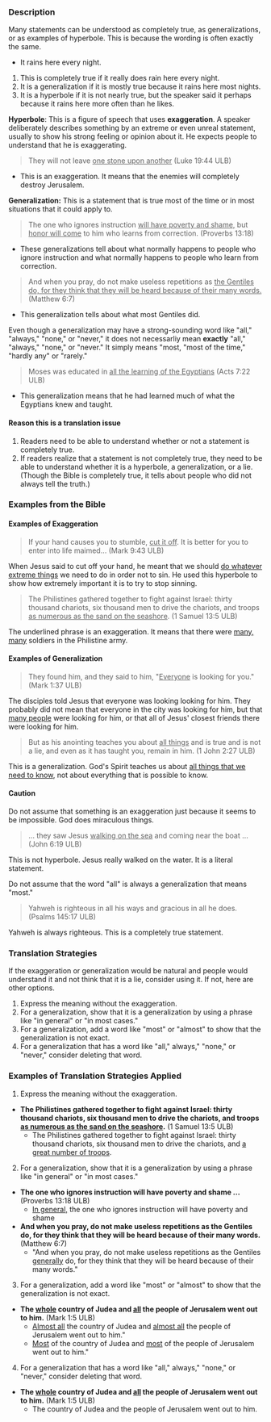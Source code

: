 
 
### Description

Many statements can be understood as completely true, as generalizations, or as examples of hyperbole. This is because the wording is often exactly the same.

  * It rains here every night. 

1. This is completely true if it really does rain here every night.
2. It is a generalization if it is mostly true because it rains here most nights. 
3. It is a hyperbole if it is not nearly true, but the speaker said it perhaps because it rains here more often than he likes.

**Hyperbole**: This is a figure of speech that uses **exaggeration**. A speaker deliberately describes something by an extreme or even unreal statement, usually to show his strong feeling or opinion about it. He expects people to understand that he is exaggerating. 

>They will not leave <u>one stone upon another</u> (Luke 19:44 ULB)

   * This is an exaggeration. It means that the enemies will completely destroy Jerusalem.

**Generalization:** This is a statement that is true most of the time or in most situations that it could apply to. 

>The one who ignores instruction <u>will have poverty and shame,</u>
>but <u>honor will come</u> to him who learns from correction. (Proverbs 13:18)

  * These generalizations tell about what normally happens to people who ignore instruction and what normally happens to people who learn from correction. 

>And when you pray, do not make useless repetitions as <u>the Gentiles do, for they think that they will be heard because of their many words.</u> (Matthew 6:7)

  * This generalization tells about what most Gentiles did.

Even though a generalization may have a strong-sounding word like "all," "always," "none," or "never," it does not necessarliy mean **exactly** "all," "always," "none," or "never." It  simply means "most, "most of the time," "hardly any" or "rarely."

>Moses was educated in <u>all the learning of the Egyptians</u> (Acts 7:22 ULB)
 
  * This generalization means that he had learned much of what the Egyptians knew and taught.

#### Reason this is a translation issue

1. Readers need to be able to understand whether or not a statement is completely true.
2. If readers realize that a statement is not completely true, they need to be able to understand whether it is a hyperbole, a generalization, or a lie. (Though the Bible is completely true, it tells about people who did not always tell the truth.)


### Examples from the Bible

#### Examples of Exaggeration

>If your hand causes you to stumble, <u>cut it off</u>. It is better for you to enter into life maimed… (Mark 9:43 ULB)

When Jesus said to cut off your hand, he meant that we should <u>do whatever extreme things</u> we need to do in order not to sin. He used this hyperbole to show how extremely important it is to try to stop sinning. 

>The Philistines gathered together to fight against Israel: thirty thousand chariots, six thousand men to drive the chariots, and troops <u>as numerous as the sand on the seashore</u>. (1 Samuel 13:5 ULB)

The underlined phrase is an exaggeration. It means that there were <u>many, many</u> soldiers in the Philistine army. 

#### Examples of Generalization

>They found him, and they said to him, "<u>Everyone</u> is looking for you." (Mark 1:37 ULB)

The disciples told Jesus that everyone was looking looking for him. They probably did not mean that everyone in the city was looking for him, but that <u>many people</u> were looking for him, or that all of Jesus' closest friends there were looking for him.

>But as his anointing teaches you about <u>all things</u> and is true and is not a lie, and even as it has taught you, remain in him. (1 John 2:27 ULB)  

 This is a generalization. God's Spirit teaches us about <u>all things that we need to know</u>, not about everything that is possible to know.

#### Caution

Do not assume that something is an exaggeration just because it seems to be impossible. God does miraculous things.
>… they saw Jesus <u>walking on the sea</u> and coming near the boat … (John 6:19 ULB)  

This  is not hyperbole. Jesus really walked on the water. It is a literal statement.

Do not assume that the word "all" is always a generalization that means "most."

>Yahweh is righteous in all his ways
>and gracious in all he does. (Psalms 145:17 ULB) 

Yahweh is always righteous. This is a completely true statement.

### Translation Strategies

If the exaggeration or generalization would be natural and people would understand it and not think that it is a lie, consider using it. If not, here are other options.

  1. Express the meaning without the exaggeration. 
  2. For a generalization, show that it is a generalization by using a phrase like "in general" or "in most cases." 
  3. For a generalization, add a word like "most" or "almost" to show that the generalization is not exact.
  3. For a generalization that has a word like "all," always," "none," or "never," consider deleting that word. 


### Examples of Translation Strategies Applied

1. Express the meaning without the exaggeration.
 
 * **The Philistines gathered together to fight against Israel: thirty thousand chariots, six thousand men to drive the chariots, and troops <u>as numerous as the sand on the seashore</u>.** (1 Samuel 13:5 ULB)
     * The Philistines gathered together to fight against Israel: thirty thousand chariots, six thousand men to drive the chariots, and <u>a great number of troops</u>.

2. For a generalization, show that it is a generalization by using a phrase like "in general" or "in most cases." 

 * **The one who ignores instruction will have poverty and shame ...** (Proverbs 13:18 ULB)
     * <u>In general,</u> the one who ignores instruction will have poverty and shame
 * **And when you pray, do not make useless repetitions as the Gentiles do, for they think that they will be heard because of their many words.** (Matthew 6:7)
     * "And when you pray, do not make useless repetitions as the Gentiles <u>generally</u> do, for they think that they will be heard because of their many words." 

3. For a generalization, add a word like "most" or "almost" to show that the generalization is not exact. 

 * **The <u>whole</u> country of Judea and <u>all</u> the people of Jerusalem went out to him.** (Mark 1:5 ULB)
     * <u>Almost all</u> the country of Judea and <u>almost all</u> the people of Jerusalem went out to him."
     * <u>Most</u> of the country of Judea and <u>most</u> of the people of Jerusalem went out to him."

4. For a generalization that has a word like "all," always," "none," or "never," consider deleting that word.

 * **The <u>whole</u> country of Judea and <u>all</u> the people of Jerusalem went out to him.** (Mark 1:5 ULB)
     * The country of Judea and the people of Jerusalem went out to him.